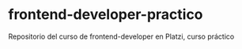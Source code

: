 # frontend-developer-practico
Repositorio del curso de frontend-developer en Platzi, curso práctico
